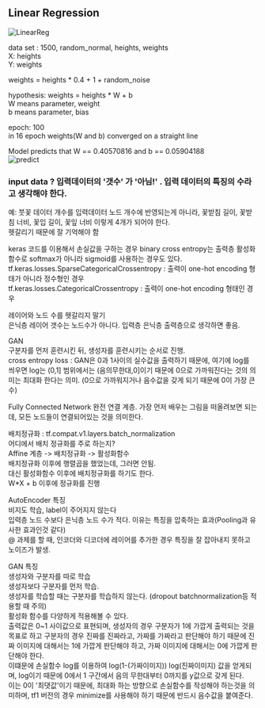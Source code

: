 ## Linear Regression  
![LinearReg](https://user-images.githubusercontent.com/86847564/143281799-575b292b-b68d-4dad-bb19-ba290360a172.gif)

data set : 1500, random_normal, heights, weights  
X: heights  
Y: weights  

weights = heights * 0.4 + 1 + random_noise  

hypothesis: weights = heights * W + b  
W means parameter, weight  
b means parameter, bias  

epoch: 100  
in 16 epoch weights(W and b) converged on a straight line  

Model predicts that W == 0.40570816 and b == 0.05904188  
![predict](https://user-images.githubusercontent.com/86847564/143284579-bf6a1055-6c60-4345-bb64-19af9be0da51.png)

### input data ? 입력데이터의 '갯수' 가 '아님!' . 입력 데이터의 특징의 수라고 생각해야 한다.  
예: 붓꽃 데이터 개수를 입력데이터 노드 개수에 반영되는게 아니라, 꽃받침 길이, 꽃받침 너비, 꽃입 길이, 꽃잎 너비 이렇게 4개가 되어야 한다.  
헷갈리기 때문에 잘 기억해야 함

keras 코드를 이용해서 손실값을 구하는 경우 binary cross entropy는 출력층 활성화함수로 softmax가 아니라 sigmoid를 사용하는 경우도 있다.  
tf.keras.losses.SparseCategoricalCrossentropy : 출력이 one-hot encoding 형태가 아니라 정수형인 경우  
tf.keras.losses.CategoricalCrossentropy : 출력이 one-hot encoding 형태인 경우  

레이어와 노드 수를 헷갈리지 말기  
은닉층 레이어 갯수는 노드수가 아니다. 입력층 은닉층 출력층으로 생각하면 좋음.  

GAN  
구분자를 먼저 훈련시킨 뒤, 생성자를 훈련시키는 순서로 진행.  
cross entropy loss : GAN은 0과 1사이의 실수값을 출력하기 때문에, 여기에 log를 씌우면 log는 (0,1] 범위에서는 (음의무한대,0]이기 때문에 0으로 가까워진다는 것의 의미는 최대화 한다는 의미. (0으로 가까워지거나 음수값을 갖게 되기 때문에 0이 가장 큰 수)

Fully Connected Network
완전 연결 계층. 가장 먼저 배우는 그림을 떠올려보면 되는데, 모든 노드들이 연결되어있는 것을 의미한다.  

배치정규화 : tf.compat.v1.layers.batch_normalization  
어디에서 배치 정규화를 주로 하는지?  
Affine 계층 -> 배치정규화 -> 활성화함수  
배치정규화 이후에 행렬곱을 했었는데, 그러면 안됨.  
대신 활성화함수 이후에 배치정규화를 하기도 한다.  
W*X + b 이후에 정규화를 진행  

AutoEncoder 특징  
비지도 학습, label이 주어지지 않는다  
입력층 노드 수보다 은닉층 노드 수가 적다. 이유는 특징을 압축하는 효과(Pooling과 유사한 효과인것 같다)  
@ 과제를 할 때, 인코더와 디코더에 레이어를 추가한 경우 특징을 잘 잡아내지 못하고 노이즈가 발생.  

GAN 특징  
생성자와 구분자를 따로 학습  
생성자보다 구분자를 먼저 학습.  
생성자를 학습할 때는 구분자를 학습하지 않는다. (dropout batchnormalization등 적용할 때 주의)  
활성화 함수를 다양하게 적용해볼 수 있다.  
출력값은 0~1 사이값으로 표현되며, 생성자의 경우 구분자가 1에 가깝게 출력되는 것을 목표로 하고 구분자의 경우 진짜를 진짜라고, 가짜를 가짜라고 판단해야 하기 때문에 진짜 이미지에 대해서는 1에 가깝게 판단해야 하고, 가짜 이미지에 대해서는 0에 가깝게 판단해야 한다.  
이떄문에 손실함수 log를 이용하여 log(1-(가짜이미지)) log(진짜이미지) 값을 얻게되며, log이기 때문에 0에서 1 구간에서 음의 무한대부터 0까지를 y값으로 갖게 된다.  
이는 0이 '최댓값'이기 때문에, 최대화 하는 방향으로 손실함수를 작성해야 하는것을 의미하며, tf1 버전의 경우 minimize를 사용해야 하기 때문에 반드시 음수값을 붙여준다.  
